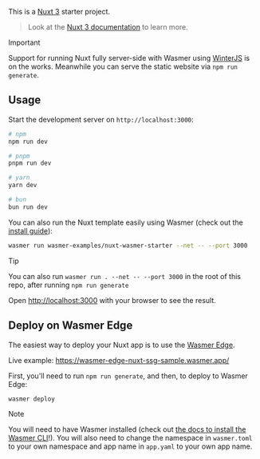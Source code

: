 
This is a [Nuxt 3](https://nuxt.com) starter project.

> Look at the [Nuxt 3 documentation](https://nuxt.com/docs/getting-started/introduction) to learn more.

> [!IMPORTANT]
> Support for running Nuxt fully server-side with Wasmer using [WinterJS](https://github.com/wasmerio/winterjs) is on the works. Meanwhile you can serve the static website via `npm run generate`.

## Usage

Start the development server on `http://localhost:3000`:

```bash
# npm
npm run dev

# pnpm
pnpm run dev

# yarn
yarn dev

# bun
bun run dev
```


You can also run the Nuxt template easily using Wasmer (check out the [install guide](https://docs.wasmer.io/install)):


```bash
wasmer run wasmer-examples/nuxt-wasmer-starter --net -- --port 3000
```

> [!TIP]
> You can also run `wasmer run . --net -- --port 3000` in the root of this repo, after running `npm run generate`


Open [http://localhost:3000](http://localhost:3000) with your browser to see the result.


## Deploy on Wasmer Edge

The easiest way to deploy your Nuxt app is to use the [Wasmer Edge](https://wasmer.io/products/edge).

Live example: https://wasmer-edge-nuxt-ssg-sample.wasmer.app/

First, you'll need to run `npm run generate`, and then, to deploy to Wasmer Edge:

```bash
wasmer deploy
```

> [!NOTE]
> You will need to have Wasmer installed (check out [the docs to install the Wasmer CLI](https://docs.wasmer.io/install)!). 
> You will also need to change the namespace in `wasmer.toml` to your own namespace and app name in `app.yaml` to your own app name.
